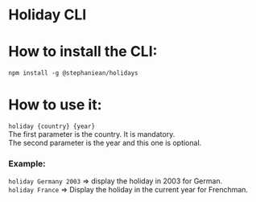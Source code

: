 # Holiday CLI

How to install the CLI:
=======================
`npm install -g @stephaniean/holidays`

How to use it:
==============
`holiday {country} {year} ` <br>
The first parameter is the country. It is mandatory. <br>
The second parameter is the year and this one is optional.

### Example:
`holiday Germany 2003` => display the holiday in 2003 for German. <br>
`holiday France` => Display the holiday in the current year for Frenchman.